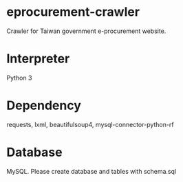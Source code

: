 # eprocurement-crawler
Crawler for Taiwan government e-procurement website.

# Interpreter
Python 3

# Dependency
requests, lxml, beautifulsoup4, mysql-connector-python-rf

# Database
MySQL. Please create database and tables with schema.sql
